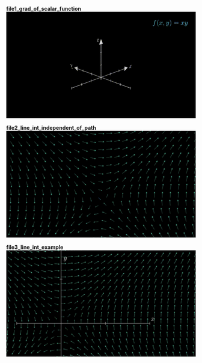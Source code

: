 **file1_grad_of_scalar_function**
![file1_grad_of_scalar_function](gifs/file1_grad_of_scalar_function.gif)

**file2_line_int_independent_of_path**
![file2_line_int_independent_of_path](gifs/file2_line_int_independent_of_path.gif)

**file3_line_int_example**
![file3_line_int_example](gifs/file3_line_int_example.gif)

